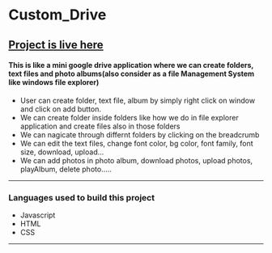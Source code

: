 # Custom_Drive

## [Project is live here](https://custom-drive.netlify.app/)


#### This is like a mini google drive application where we can create folders, text files and photo albums(also consider as a file Management System like windows file explorer)
* User can create folder, text file, album by simply right click on window and click on add button. 
* We can create folder inside folders like how we do in file explorer application and create files also in those folders
* We can nagicate through differnt folders by clicking on the breadcrumb
* We can edit the text files, change font color, bg color, font family, font size, download, upload...
* We can add photos in photo album, download photos, upload photos, playAlbum, delete photo.....

----------------------------

### Languages used to build this project
* Javascript
* HTML
* CSS

 ---------------------------
 
 
